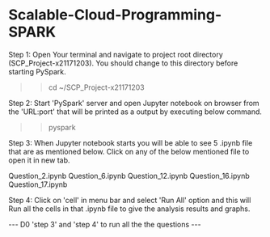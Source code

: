 # Scalable-Cloud-Programming-SPARK

Step 1: Open Your terminal and navigate to project root directory (SCP_Project-x21171203). You should change to this directory before starting PySpark.

>> cd ~/SCP_Project-x21171203

Step 2: Start 'PySpark' server and open Jupyter notebook on browser from the 'URL:port' that will be printed as a output by executing below command.

>> pyspark

Step 3: When Jupyter notebook starts you will be able to see 5 .ipynb file that are as mentioned below. Click on any of the below mentioned file to open it in new tab.

Question_2.ipynb
Question_6.ipynb
Question_12.ipynb
Question_16.ipynb
Question_17.ipynb

Step 4: Click on 'cell' in menu bar and select 'Run All' option and this will Run all the cells in that .ipynb file to give the analysis results and graphs.


--- D0 'step 3' and 'step 4' to run all the the questions ---
